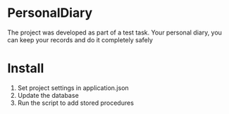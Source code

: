 # PersonalDiary

The project was developed as part of a test task.
Your personal diary, you can keep your records and do it completely safely

# Install
1. Set project settings in application.json
2. Update the database
3. Run the script to add stored procedures
